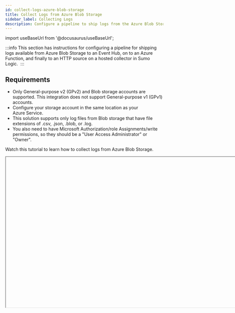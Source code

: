 ```yaml
---
id: collect-logs-azure-blob-storage
title: Collect Logs from Azure Blob Storage
sidebar_label: Collecting Logs
description: Configure a pipeline to ship logs from the Azure Blob Storage to an HTTP source on a hosted collector in Sumo Logic.
---
```

import useBaseUrl from '@docusaurus/useBaseUrl';

:::info
This section has instructions for configuring a pipeline for shipping logs available from Azure Blob Storage to an Event Hub, on to an Azure Function, and finally to an HTTP source on a hosted collector in Sumo Logic. 
:::

## Requirements 

* Only General-purpose v2 (GPv2) and Blob storage accounts are supported. This integration does not support General-purpose v1 (GPv1) accounts.  
* Configure your storage account in the same location as your Azure Service.
* This solution supports only log files from Blob storage that have file extensions of .csv, .json, .blob, or .log. 
* You also need to have Microsoft Authorization/role Assignments/write permissions, so they should be a "User Access Administrator" or "Owner".

Watch this tutorial to learn how to collect logs from Azure Blob Storage.

<Iframe url="https://www.youtube.com/embed/186K2d-FFoc?rel=0"
        width="854px"
        height="480px"
        id="myId"
        className="video-container"
        display="initial"
        position="relative"
        allow="accelerometer; autoplay=1; clipboard-write; encrypted-media; gyroscope; picture-in-picture"
        allowfullscreen
        />

import Iframe from 'react-iframe';

## Functional overview

1. You configure the Azure service to export logs to a container in a storage account created for that purpose.
1. The ARM template creates an Event Grid subscription with the storage container as publisher and the event hub (created by the Sumo-provided ARM) as subscriber. Event Grid routes block blob creation events to event hub.
1. Event Hub streams the events to the TaskProducer Azure function, which creates tasks (a JSON object that specifies start and end byte, container name, blob path) and pushes those tasks to the service bus task queue.
1. The TaskConsumer Azure function, which is triggered when the service bus receives a new task, reads the block blob, from start byte to stop byte, and sends that data to Sumo. 
1. The set up also includes failure handling mechanism. For more information about the solution strategy, see [Azure Blob Storage](/docs/send-data/collect-from-other-data-sources/azure-blob-storage).

## Step 1. Configure Azure storage account 

In this step, you configure a storage account to which you will export monitoring data for your Azure service. The storage account must be a General-purpose v2 (GPv2) storage account.

If you have a storage account with a container you want to use for this purpose, make a note of its resource group, storage account name and container name, and proceed to [Step 2](#step-2-configure-an-http-source).

To configure an Azure storage account, do the following:

1. Create a new storage account General-purpose v2 (GPv2) storage account. For instructions, see [Create a storage account](https://docs.microsoft.com/en-us/azure/storage/common/storage-quickstart-create-account?tabs=portal ) in Azure help.
1. Create a container(Optional) all services in azure create containers automatically. This step is needed only when you are exporting custom logs in some container.

   * In the Azure portal, navigate to the storage account you just created (in the previous step).
   * Select **Blobs** under **Blob Service**.
   * Select **+ Container**.
   * Enter the Name.
   * Select **Private** for the Public Access Level.
   * Click **OK**.

:::note
Make a note of the container name, you will need to supply it later.
:::

## Step 2. Configure an HTTP source

In this step, you configure an HTTP source to receive logs from the Azure function.

1. Select a hosted collector where you want to configure the HTTP source. If desired, create a new hosted collector, as described on [Configure a Hosted Collector](/docs/send-data/hosted-collectors/configure-hosted-collector).
1. Configure an HTTP source, as described on [HTTP Logs and Metrics Source](/docs/send-data/hosted-collectors/http-source/logs-metrics). Make a note of the URL for the source, you will need it in the next step.

## Step 3. Configure Azure resources using ARM template

In this step, you use a Sumo-provided Azure Resource Manager (ARM) template to create an Event Hub, three Azure functions, Service Bus Queue, and a Storage Account.

1. Download the [blobreaderdeploy.json](https://raw.githubusercontent.com/SumoLogic/sumologic-azure-function/master/BlockBlobReader/src/blobreaderdeploy.json) ARM template.

    :::note
    The above template uses Consumption Plan which does not support VNet integration, you can use [blobreaderdeploywithPremiumPlan.json](https://raw.githubusercontent.com/SumoLogic/sumologic-azure-function/master/BlockBlobReader/src/blobreaderdeploywithPremiumPlan.json) which uses Elastic Premium plan.
    :::

1. Click **Create a Resource**, search for **Template deployment** in the Azure Portal, and then click **Create.**
1. On the Custom deployment blade, click **Build your own template in the editor**.
1. Copy the contents of the template and paste it into the editor window.<br/><img src={useBaseUrl('/img/send-data/edit-template.png')} alt="edit-template" width="800"/>
1. Click **Save**.
1. On the Custom deployment blade, do the following:

   1. Create a new Resource Group (recommended) or select an existing one.
   1. Choose Location.
   1. Set the values of the following parameters:

      * SumoEndpointURL: URL for the HTTP source you configured in [Step 2](#step-2-configure-an-http-source) above.
      * StorageAccountName: Name of the storage account where you are storing logs from Azure Service that you configured in [Step 1](#step-1-configure-azure-storage-account) above.
      * StorageAccountResourceGroupName: Name of the resource group of the storage account you configured in [Step 1](#step-1-configure-azure-storage-account) above.
      * StorageAccountRegion: Name of the region of the storage account you configured in [Step 1](#step-1-configure-azure-storage-account) above.
      * Filter Prefix (Optional): If you want to filter logs from a specific container, enter the following by replacing the variable with your container name: `/blobServices/default/containers/<container_name>/`

    :::note
    Resource group names should not consist of an underscore.
    :::
1. Go to the **Review + create** tab, and then click **Create**.<br/><img src={useBaseUrl('/img/send-data/Azure_Blob_Storage_Custom_Deployment.png')} alt="Azure_Blob_Storage_Custom_Deploymente" width="400"/>
1. Verify that the deployment was successful by looking at **Notifications** at the top right corner of the Azure Portal.

    ![notification-success.png](/img/send-data/notification-success.png)

1. (Optional) In the same window, click **Go to resource group** to verify that all resources were successfully created, such as shown in the following example: <br/><img src={useBaseUrl('/img/send-data/Azure_Blob_all-resources.png')} alt="Azure_Blob_all-resources" width="800"/>
1. Go to **Storage accounts** and search for **sumobrlogs**, then select **sumobrlogs\<*random-string*\\>**. <br/><img src={useBaseUrl('/img/send-data/storage-accounts.png')} alt="storage-accounts" width="800"/>
1. In the **Data Storage** menu, do the following:
    1. Click **Tables**.
    1. Click **+ Table**.
    1. Enter **FileOffsetMap** as table name and click **OK**.

<img src={useBaseUrl('/img/send-data/Azure_Blob_create-table.png')} alt="Azure_Blob_create-table" width="900"/>

<details><summary>Example: Push NSG flow logs from a Network Security Group to Azure Blob Storage</summary>
This section describes how to push logs from a network security group into Azure Blob Storage by configuring nsg flow Logs. The instructions use a network security group as an example.
<ol>
    <li>Login to the Azure Portal.</li>
    <li>Click <strong>Network security groups > Select a network security group</strong>.</li>
    <li>Click on <strong>NSG flow logs</strong> when you see it under <strong>Monitoring</strong>, and click <strong>Create</strong>.</li>
    <li>Click on <strong>Select resource</strong> and choose a NSG that is present in the same region as the storage account configured in <a href="/docs/send-data/collect-from-other-data-sources/azure-blob-storage/collect-logs-azure-blob-storage#step-1-configure-azure-storage-account">Step 1</a>.</li>
    <li>Under <strong>Subscription > Storage Accounts</strong>, select the storage account configured in <a href="/docs/send-data/collect-from-other-data-sources/azure-blob-storage/collect-logs-azure-blob-storage#step-1-configure-azure-storage-account">Step 1</a>.</li>
    <li>Specify the <strong>Retention (days)</strong> and click <strong>Review + create</strong>. <br/><img src={useBaseUrl('/img/send-data/review+create.png')} alt="review+create" width="700"/></li>
    <li> Review the configuration of the flow log and click <strong>Create</strong>. <br/><img src={useBaseUrl('/img/send-data/review-configuration.png')} alt="review-configuration" width="600"/></li>
</ol>
</details>

:::tip
If logs from Azure Blob Storage do not start to flow into Sumo Logic, see the [Troubleshoot Azure Blob Storage Log Collection](troubleshoot-azure-blob-storage-log-collection.md).
:::

## Ingesting from Multiple Storage Accounts (Optional)

If you want to ingest data into Sumo from multiple storage accounts, perform following tasks for each storage account separately.

:::note
The following steps assume you have noted down the resource group name, storage account name, and container name where the blobs will be ingested from.
:::

* [Step 1: Authorize App Service read from storage account](#step-1-authorize-app-service-to-list-storage-account-key) - Enables the Azure functions to read from the storage account.
* [Step 2: Create an Event Grid Subscription](#step-2-create-an-event-grid-subscription) - Subscribes all blob creation events to the Event Hub created by ARM template in [Step 3](#step-3-enabling-vnet-integration-optional) above.
* [Step 3. Enabling Vnet Integration(Optional)](#step-3-enabling-vnet-integration-optional)

### Step 1: Authorize App Service to read from storage account

This section provides instructions on authorizing the App Service to list the Storage Account key. This enables the Azure function to read from the storage account.

To authorize the App Service to list the Storage Account key, do the following:

1. Go to **Storage Account** and click **Access Control(IAM)**.

    ![AzureBlob_AccessControl_IAM.png](/img/send-data/AzureBlob_AccessControl_IAM.png)

1. Click the **Add** **+** at the top of the page.

    ![AzureBlob_IAM_Add.png](/img/send-data/AzureBlob_IAM_Add.png)

1. Select **Add role assignment** from dropdown.
1. In the **Add role assignment** window, go to **Role** tab and choose **Storage Blob Data Reader**. Click **Next**. <br/><img src={useBaseUrl('/img/send-data/storage-blob-data-reader.png')} alt="storage-blob-data-reader" width="800"/>
1. In **Members** tab, select **Managed Identity**.
1. In the **Select Managed identities** window,

   * **Subscription**: Choose Pay as you Go.
   * **Managed Identity**: Choose Function App.
   * **Select**:  **Select SUMOBRDLQProcessor\<unique_prefix\>** and **SUMORTaskConsumer\<unique_prefix\>** app services which are created by the ARM template. Click **Select**.
1. Click **Review + assign**
1. Click **Save**.

### Step 2: Create an Event Grid Subscription

This section provides instructions for creating an event grid subscription, that subscribes all blob creation events to the Event Hub created by ARM template in [Step 3](#step-3-enabling-vnet-integration-optional) above.

To create an event grid subscription, do the following:

1. In the left pane of Azure portal click **All Services**, then search for and click **Event Grid Subscriptions**.

    ![AzureBlob_EventGridSubscriptions.png](/img/send-data/AzureBlob_EventGridSubscriptions.png)

1. At the top of the **Event subscriptions** page, click **+Event Subscription**. 

    ![AzureBlob_EventSubscriptionsPage.png](/img/send-data/AzureBlob_EventSubscriptionsPage.png)

    The Create Event Subscription dialog appears.

    ![AzureBlob_CreatEventSubscription_dialog.png](/img/send-data/AzureBlob_CreatEventSubscription_dialog.png)

1. Specify the following values for **Event Subscription Details**:

   * **Name:** Fill the event subscription name.
   * **Event Schema:** Select **Event Grid Schema**.

1. Specify the following values for **Topic Details**:

   * **Topic Type**. Select Storage Accounts.
   * **Subscription**. Select Pay As You Go
   * **Resource Group**. Select the Resource Group for the Storage Account to which your Azure service will export logs, from where you want to ingest logs. 
   * **Resource**. Select the Storage Account you configured, from where you want to ingest logs.

    :::note
    If you don't see your configured Storage Account in the dropdown menu, make sure you met the requirements in [Requirements](#requirements) section.
    :::

1. Specify the following details for Event Types:

   * Uncheck the **Subscribe to all event types** box.
   * Select **Blob Created** from the **Define Event Types** dropdown.

1. Specify the following details for Endpoint Types: 

   * **Endpoint Type**. Select **Event Hubs** from the dropdown. 
   * **Endpoint.**  Click on **Select an endpoint.** 

    The Select Event Hub dialog appears.

    ![AzureBlob_SelectEventHub-EventGrid.png](/img/send-data/AzureBlob_SelectEventHub-EventGrid.png)

1. Specify the following Select Event Hub parameters, then click **Confirm Selection.**

   * **Resource Group**. Select the resource group you created [Step 3](#step-3-enabling-vnet-integration-optional) in which all the resources created by ARM template are present.
   * **Event Hub Namespace**. Select **SUMOBREventHubNamespace\<*unique string*\\>**.
   * **Event Hub**. Select **blobreadereventhub** from the dropdown.

1. Specify the following Filters tab options:

   * Check Enable subject filtering.
   * To filter events by container name, enter the following in the **Subject Begins With** field, replacing `<container_name>` with the name of the container from where you want to export logs.  `/blobServices/default/containers/<container_name>/`

   ![img](/img/send-data/AzureBlob_FiltersDialog.png)

1. Click **Create**.

1. Verify the deployment was successful by checking **Notifications** in the top right corner of the Azure Portal.

### Step 3: Enabling VNet Integration (Optional)

Assuming you have used the modified template which uses standard/premium plan for BlobTaskConsumer and [DLQTaskConsumer](https://portal.azure.com/#blade/WebsitesExtension/FunctionMenuBlade/resourceId/%2Fsubscriptions%2Fc088dc46-d692-42ad-a4b6-9a542d28ad2a%2FresourceGroups%2Fleast%2Fproviders%2FMicrosoft.Web%2Fsites%2FSUMOBRDLQProcessorekbxzlepnhs4g%2Ffunctions%2FDLQTaskConsumer) functions. This assumes that your storage account access is enabled for selected networks.

1. Create a subnet in a virtual network using the instructions in the [doc](https://docs.microsoft.com/en-us/azure/virtual-network/virtual-network-manage-subnet#add-a-subnet). If you have multiple accounts in the same region you can skip step 2 below and use the same subnet and add it to the storage account as mentioned in step 3.
1. Perform below steps for both BlobTaskConsumer and [DLQTaskConsumer](https://portal.azure.com/#blade/WebsitesExtension/FunctionMenuBlade/resourceId/%2Fsubscriptions%2Fc088dc46-d692-42ad-a4b6-9a542d28ad2a%2FresourceGroups%2Fleast%2Fproviders%2FMicrosoft.Web%2Fsites%2FSUMOBRDLQProcessorekbxzlepnhs4g%2Ffunctions%2FDLQTaskConsumer) function apps.

   1. Go to **Function App > Networking**. 
   1. Under Outbound traffic, click on Vnet Integration. 

    ![azureblob-outbound](/img/send-data/azureblob-outbound.png)

   1. Add the Vnet and subnet created in Step 1.

    ![azureblob-vnet](/img/send-data/azureblob-vnet.png)

   1. Also copy the outbound ip addresses you’ll need to add it in firewall configuration of your storage account.

    ![azureblob-outboundip](/img/send-data/azureblob-outboundip.png)

1. Go to your storage account from where you want to collect logs from. Go to Networking and add the same Vnet and subnet.

    ![azureblob-storageacct](/img/send-data/azureblob-storageacct.png)

1. Add the outbound ip addresses (copied in step 2.d) from both BlobTaskConsumer and [DLQTaskConsumer](https://portal.azure.com/#blade/WebsitesExtension/FunctionMenuBlade/resourceId/%2Fsubscriptions%2Fc088dc46-d692-42ad-a4b6-9a542d28ad2a%2FresourceGroups%2Fleast%2Fproviders%2FMicrosoft.Web%2Fsites%2FSUMOBRDLQProcessorekbxzlepnhs4g%2Ffunctions%2FDLQTaskConsumer) functions under Firewall with each ip in a single row of Address range column.
1. Verify by going to the subnet. You should see Subnet delegation and service endpoints as shown in the screenshot below.

    ![azureblob-subnet](/img/send-data/azureblob-subnet.png)


## Collection testing performance numbers

| File creation time in a single storage account | Number of files | Size of each file X Number of files | Sumo Logic Incoming Bytes Rate (MB/sec) | Sumo Logic Incoming Messages Rate (loglines/sec) | Sumo Logic total time taken for full ingestion | Sumo Logic Ingestion (GB) | Sumo Logic log count |
| :-- | :-- | :-- | :-- | :-- | :-- | :-- | :-- |
| ~3 minutes | 100 | 100MB X 80 + 104MB X 20 | Avg 40MB/sec <br/> MAX 190MB/sec | MAX 411811/sec | 3.77 minutes | 9.31 | 20,643,840 |
